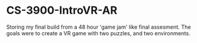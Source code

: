 # CS-3900-IntroVR-AR

Storing my final build from a 48 hour 'game jam' like final assesment. The goals were to create a VR game with two puzzles, and two environments.
